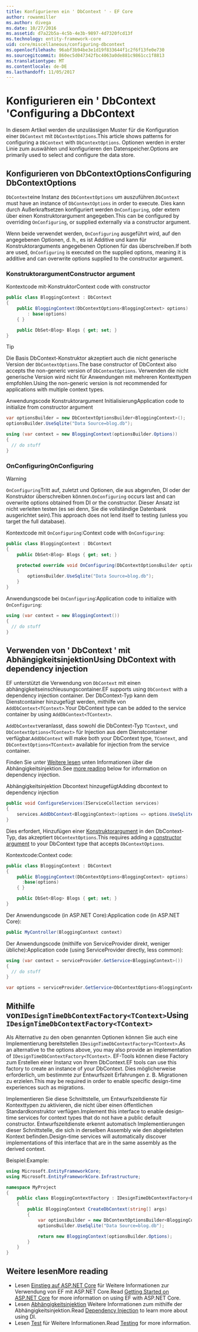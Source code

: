 ```yaml
---
title: Konfigurieren ein ' DbContext ' - EF Core
author: rowanmiller
ms.author: divega
ms.date: 10/27/2016
ms.assetid: d7a22b5a-4c5b-4e3b-9897-4d7320fcd13f
ms.technology: entity-framework-core
uid: core/miscellaneous/configuring-dbcontext
ms.openlocfilehash: 96abf3b94be3e1d19f833644f1c2f6f13fe0e730
ms.sourcegitcommit: 860ec5d047342fbc4063a0de881c9861cc1f8813
ms.translationtype: MT
ms.contentlocale: de-DE
ms.lasthandoff: 11/05/2017
---
```

# <a name="configuring-a-dbcontext"></a><span data-ttu-id="ea080-102">Konfigurieren ein ' DbContext '</span><span class="sxs-lookup"><span data-stu-id="ea080-102">Configuring a DbContext</span></span>

<span data-ttu-id="ea080-103">In diesem Artikel werden die unzulässigen Muster für die Konfiguration einer `DbContext` mit `DbContextOptions`.</span><span class="sxs-lookup"><span data-stu-id="ea080-103">This article shows patterns for configuring a `DbContext` with `DbContextOptions`.</span></span> <span data-ttu-id="ea080-104">Optionen werden in erster Linie zum auswählen und konfigurieren den Datenspeicher.</span><span class="sxs-lookup"><span data-stu-id="ea080-104">Options are primarily used to select and configure the data store.</span></span>

## <a name="configuring-dbcontextoptions"></a><span data-ttu-id="ea080-105">Konfigurieren von DbContextOptions</span><span class="sxs-lookup"><span data-stu-id="ea080-105">Configuring DbContextOptions</span></span>

<span data-ttu-id="ea080-106">`DbContext`eine Instanz des `DbContextOptions` um auszuführen.</span><span class="sxs-lookup"><span data-stu-id="ea080-106">`DbContext` must have an instance of `DbContextOptions` in order to execute.</span></span> <span data-ttu-id="ea080-107">Dies kann durch Außerkraftsetzen konfiguriert werden `OnConfiguring`, oder extern über einen Konstruktorargument angegeben.</span><span class="sxs-lookup"><span data-stu-id="ea080-107">This can be configured by overriding `OnConfiguring`, or supplied externally via a constructor argument.</span></span>

<span data-ttu-id="ea080-108">Wenn beide verwendet werden, `OnConfiguring` ausgeführt wird, auf den angegebenen Optionen, d. h., es ist Additive und kann für Konstruktorarguments angegebenen Optionen für das überschreiben.</span><span class="sxs-lookup"><span data-stu-id="ea080-108">If both are used, `OnConfiguring` is executed on the supplied options, meaning it is additive and can overwrite  options supplied to the constructor argument.</span></span>

### <a name="constructor-argument"></a><span data-ttu-id="ea080-109">Konstruktorargument</span><span class="sxs-lookup"><span data-stu-id="ea080-109">Constructor argument</span></span>

<span data-ttu-id="ea080-110">Kontextcode mit-Konstruktor</span><span class="sxs-lookup"><span data-stu-id="ea080-110">Context code with constructor</span></span>

``` csharp
public class BloggingContext : DbContext
{
    public BloggingContext(DbContextOptions<BloggingContext> options)
        : base(options)
    { }

    public DbSet<Blog> Blogs { get; set; }
}
```

> [!TIP]  
> <span data-ttu-id="ea080-111">Die Basis DbContext-Konstruktor akzeptiert auch die nicht generische Version der `DbContextOptions`.</span><span class="sxs-lookup"><span data-stu-id="ea080-111">The base constructor of DbContext also accepts the non-generic version of `DbContextOptions`.</span></span> <span data-ttu-id="ea080-112">Verwenden die nicht generische Version wird nicht für Anwendungen mit mehreren Kontexttypen empfohlen.</span><span class="sxs-lookup"><span data-stu-id="ea080-112">Using the non-generic version is not recommended for applications with multiple context types.</span></span>

<span data-ttu-id="ea080-113">Anwendungscode Konstruktorargument Initialisierung</span><span class="sxs-lookup"><span data-stu-id="ea080-113">Application code to initialize from constructor argument</span></span>

``` csharp
var optionsBuilder = new DbContextOptionsBuilder<BloggingContext>();
optionsBuilder.UseSqlite("Data Source=blog.db");

using (var context = new BloggingContext(optionsBuilder.Options))
{
  // do stuff
}
```

### <a name="onconfiguring"></a><span data-ttu-id="ea080-114">OnConfiguring</span><span class="sxs-lookup"><span data-stu-id="ea080-114">OnConfiguring</span></span>

> [!WARNING]  
> <span data-ttu-id="ea080-115">`OnConfiguring`Tritt auf, zuletzt und Optionen, die aus abgerufen, DI oder der Konstruktor überschreiben können.</span><span class="sxs-lookup"><span data-stu-id="ea080-115">`OnConfiguring` occurs last and can overwrite options obtained from DI or the constructor.</span></span> <span data-ttu-id="ea080-116">Dieser Ansatz ist nicht verleiten testen (es sei denn, Sie die vollständige Datenbank ausgerichtet sein).</span><span class="sxs-lookup"><span data-stu-id="ea080-116">This approach does not lend itself to testing (unless you target the full database).</span></span>

<span data-ttu-id="ea080-117">Kontextcode mit `OnConfiguring`:</span><span class="sxs-lookup"><span data-stu-id="ea080-117">Context code with `OnConfiguring`:</span></span>

``` csharp
public class BloggingContext : DbContext
{
    public DbSet<Blog> Blogs { get; set; }

    protected override void OnConfiguring(DbContextOptionsBuilder optionsBuilder)
    {
        optionsBuilder.UseSqlite("Data Source=blog.db");
    }
}
```

<span data-ttu-id="ea080-118">Anwendungscode bei `OnConfiguring`:</span><span class="sxs-lookup"><span data-stu-id="ea080-118">Application code to initialize with `OnConfiguring`:</span></span>

``` csharp
using (var context = new BloggingContext())
{
  // do stuff
}
```

## <a name="using-dbcontext-with-dependency-injection"></a><span data-ttu-id="ea080-119">Verwenden von ' DbContext ' mit Abhängigkeitsinjektion</span><span class="sxs-lookup"><span data-stu-id="ea080-119">Using DbContext with dependency injection</span></span>

<span data-ttu-id="ea080-120">EF unterstützt die Verwendung von `DbContext` mit einen abhängigkeitseinschleusungscontainer.</span><span class="sxs-lookup"><span data-stu-id="ea080-120">EF supports using `DbContext` with a dependency injection container.</span></span> <span data-ttu-id="ea080-121">Der DbContext-Typ kann dem Dienstcontainer hinzugefügt werden, mithilfe von `AddDbContext<TContext>`.</span><span class="sxs-lookup"><span data-stu-id="ea080-121">Your DbContext type can be added to the service container by using `AddDbContext<TContext>`.</span></span>

<span data-ttu-id="ea080-122">`AddDbContext`veranlasst, dass sowohl die DbContext-Typ `TContext`, und `DbContextOptions<TContext>` für Injection aus dem Dienstcontainer verfügbar.</span><span class="sxs-lookup"><span data-stu-id="ea080-122">`AddDbContext` will make both your DbContext type, `TContext`, and `DbContextOptions<TContext>` available for injection from the service container.</span></span>

<span data-ttu-id="ea080-123">Finden Sie unter [Weitere lesen](#more-reading) unten Informationen über die Abhängigkeitsinjektion.</span><span class="sxs-lookup"><span data-stu-id="ea080-123">See [more reading](#more-reading) below for information on dependency injection.</span></span>

<span data-ttu-id="ea080-124">Abhängigkeitsinjektion Dbcontext hinzugefügt</span><span class="sxs-lookup"><span data-stu-id="ea080-124">Adding dbcontext to dependency injection</span></span>

``` csharp
public void ConfigureServices(IServiceCollection services)
{
    services.AddDbContext<BloggingContext>(options => options.UseSqlite("Data Source=blog.db"));
}
```

<span data-ttu-id="ea080-125">Dies erfordert, Hinzufügen einer [Konstruktorargument](#constructor-argument) in den DbContext-Typ, das akzeptiert `DbContextOptions`.</span><span class="sxs-lookup"><span data-stu-id="ea080-125">This requires adding a [constructor argument](#constructor-argument) to your DbContext type that accepts `DbContextOptions`.</span></span>

<span data-ttu-id="ea080-126">Kontextcode:</span><span class="sxs-lookup"><span data-stu-id="ea080-126">Context code:</span></span>

``` csharp
public class BloggingContext : DbContext
{
    public BloggingContext(DbContextOptions<BloggingContext> options)
      :base(options)
    { }

    public DbSet<Blog> Blogs { get; set; }
}
```

<span data-ttu-id="ea080-127">Der Anwendungscode (in ASP.NET Core):</span><span class="sxs-lookup"><span data-stu-id="ea080-127">Application code (in ASP.NET Core):</span></span>

``` csharp
public MyController(BloggingContext context)
```

<span data-ttu-id="ea080-128">Der Anwendungscode (mithilfe von ServiceProvider direkt, weniger übliche):</span><span class="sxs-lookup"><span data-stu-id="ea080-128">Application code (using ServiceProvider directly, less common):</span></span>

``` csharp
using (var context = serviceProvider.GetService<BloggingContext>())
{
  // do stuff
}

var options = serviceProvider.GetService<DbContextOptions<BloggingContext>>();
```

## <a name="using-idesigntimedbcontextfactorytcontext"></a><span data-ttu-id="ea080-129">Mithilfe von`IDesignTimeDbContextFactory<TContext>`</span><span class="sxs-lookup"><span data-stu-id="ea080-129">Using `IDesignTimeDbContextFactory<TContext>`</span></span>

<span data-ttu-id="ea080-130">Als Alternative zu den oben genannten Optionen können Sie auch eine Implementierung bereitstellen `IDesignTimeDbContextFactory<TContext>`.</span><span class="sxs-lookup"><span data-stu-id="ea080-130">As an alternative to the options above, you may also provide an implementation of `IDesignTimeDbContextFactory<TContext>`.</span></span> <span data-ttu-id="ea080-131">EF-Tools können diese Factory zum Erstellen einer Instanz von Ihrem DbContext.</span><span class="sxs-lookup"><span data-stu-id="ea080-131">EF tools can use this factory to create an instance of your DbContext.</span></span> <span data-ttu-id="ea080-132">Dies möglicherweise erforderlich, um bestimmte zur Entwurfszeit Erfahrungen z. B. Migrationen zu erzielen.</span><span class="sxs-lookup"><span data-stu-id="ea080-132">This may be required in order to enable specific design-time experiences such as migrations.</span></span>

<span data-ttu-id="ea080-133">Implementieren Sie diese Schnittstelle, um Entwurfszeitdienste für Kontexttypen zu aktivieren, die nicht über einen öffentlichen Standardkonstruktor verfügen.</span><span class="sxs-lookup"><span data-stu-id="ea080-133">Implement this interface to enable design-time services for context types that do not have a public default constructor.</span></span> <span data-ttu-id="ea080-134">Entwurfszeitdienste erkennt automatisch Implementierungen dieser Schnittstelle, die sich in derselben Assembly wie den abgeleiteten Kontext befinden.</span><span class="sxs-lookup"><span data-stu-id="ea080-134">Design-time services will automatically discover implementations of this interface that are in the same assembly as the derived context.</span></span>

<span data-ttu-id="ea080-135">Beispiel:</span><span class="sxs-lookup"><span data-stu-id="ea080-135">Example:</span></span>

``` csharp
using Microsoft.EntityFrameworkCore;
using Microsoft.EntityFrameworkCore.Infrastructure;

namespace MyProject
{
    public class BloggingContextFactory : IDesignTimeDbContextFactory<BloggingContext>
    {
        public BloggingContext CreateDbContext(string[] args)
        {
            var optionsBuilder = new DbContextOptionsBuilder<BloggingContext>();
            optionsBuilder.UseSqlite("Data Source=blog.db");

            return new BloggingContext(optionsBuilder.Options);
        }
    }
}
```

## <a name="more-reading"></a><span data-ttu-id="ea080-136">Weitere lesen</span><span class="sxs-lookup"><span data-stu-id="ea080-136">More reading</span></span>

* <span data-ttu-id="ea080-137">Lesen [Einstieg auf ASP.NET Core](../get-started/aspnetcore/index.md) für Weitere Informationen zur Verwendung von EF mit ASP.NET Core.</span><span class="sxs-lookup"><span data-stu-id="ea080-137">Read [Getting Started on ASP.NET Core](../get-started/aspnetcore/index.md) for more information on using EF with ASP.NET Core.</span></span>
* <span data-ttu-id="ea080-138">Lesen [Abhängigkeitsinjektion](https://docs.asp.net/en/latest/fundamentals/dependency-injection.html) Weitere Informationen zum mithilfe der Abhängigkeitsinjektion.</span><span class="sxs-lookup"><span data-stu-id="ea080-138">Read [Dependency Injection](https://docs.asp.net/en/latest/fundamentals/dependency-injection.html) to learn more about using DI.</span></span>
* <span data-ttu-id="ea080-139">Lesen [Test](testing/index.md) für Weitere Informationen.</span><span class="sxs-lookup"><span data-stu-id="ea080-139">Read [Testing](testing/index.md) for more information.</span></span>
